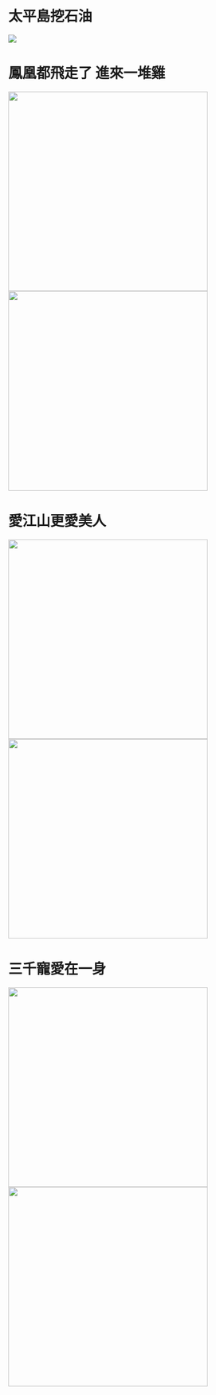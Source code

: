 # 太平島挖石油

![](https://i.imgur.com/cDl2yfr.png)

# 鳳凰都飛走了 進來一堆雞

<img src="https://i.imgur.com/u5iDi30.png" width="400" height="auto">
<img src="https://i.imgur.com/ITeonbh.jpg" width="400" height="auto">

# 愛江山更愛美人

<img src="https://i.imgur.com/XbKW1PL.jpg" width="400" height="auto">
<img src="https://i.imgur.com/q1BVrDu.jpg" width="400" height="auto">

# 三千寵愛在一身

<img src="https://i.imgur.com/AJqE6kb.jpg" width="400" height="auto">
<img src="https://i.imgur.com/Y8E2cPd.jpg" width="400" height="auto">
